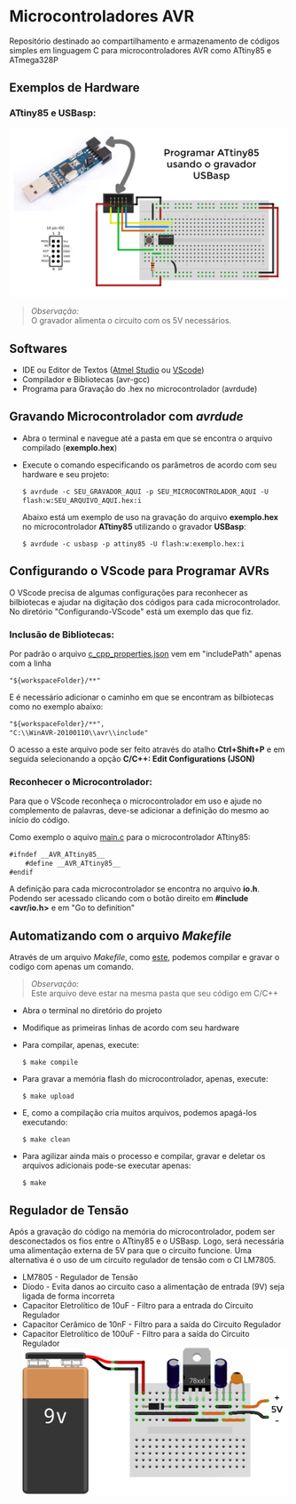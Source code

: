 # Microcontroladores AVR

Repositório destinado ao compartilhamento e armazenamento de códigos simples em linguagem C para microcontroladores AVR como ATtiny85 e ATmega328P

## **Exemplos de Hardware**
### **ATtiny85 e USBasp:**

![Hardware - ATtiny85 e USBasp](img/hardware-ATtiny85-USBasp.png "Hardware para programar o AVR ATtiny85 utilizando o gravador USBasp")

> *Observação:* </br> O gravador alimenta o circuito com os 5V necessários.

## **Softwares**
- IDE ou Editor de Textos ([Atmel Studio](https://www.microchip.com/mplab/avr-support/atmel-studio-7) ou [VScode](https://code.visualstudio.com/))
- Compilador e Bibliotecas (avr-gcc)
- Programa para Gravação do .hex no microcontrolador (avrdude)

<!-- ## **Compilando com _avr-gcc_**
... -->

## **Gravando Microcontrolador com _avrdude_**

* Abra o terminal e navegue até a pasta em que se encontra o arquivo compilado (**exemplo.hex**)

* Execute o comando especificando os parâmetros de acordo com seu hardware e seu projeto:

    ```
    $ avrdude -c SEU_GRAVADOR_AQUI -p SEU_MICROCONTROLADOR_AQUI -U flash:w:SEU_ARQUIVO_AQUI.hex:i
    ```

    Abaixo está um exemplo de uso na gravação do arquivo **exemplo.hex** no microcontrolador **ATtiny85** utilizando o gravador **USBasp**:

    ```
    $ avrdude -c usbasp -p attiny85 -U flash:w:exemplo.hex:i
    ```

<!-- ## **Configurando o Atmel Studio 7 para usar USBasp como  gravador** -->

## **Configurando o VScode para Programar AVRs**
O VScode precisa de algumas configurações para reconhecer as bilbiotecas e ajudar na digitação dos códigos para cada microcontrolador. No diretório "Configurando-VScode" está um exemplo das que fiz.

### **Inclusão de Bibliotecas:**
Por padrão o arquivo [c_cpp_properties.json](/Configurando-VScode/.vscode/c_cpp_properties.json) vem em "includePath" apenas com a linha

```
"${workspaceFolder}/**"
```

E é necessário adicionar o caminho em que se encontram as bilbiotecas como no exemplo abaixo:

```
"${workspaceFolder}/**",
"C:\\WinAVR-20100110\\avr\\include"
```

O acesso a este arquivo pode ser feito através do atalho **Ctrl+Shift+P** e em seguida selecionando a opção **C/C++: Edit Configurations (JSON)**

### **Reconhecer o Microcontrolador:**
Para que o VScode reconheça o microcontrolador em uso e ajude no complemento de palavras, deve-se adicionar a definição do mesmo ao início do código.

Como exemplo o aquivo [main.c](/Configurando-VScode/main.c) para o microcontrolador ATtiny85:

```
#ifndef __AVR_ATtiny85__
    #define __AVR_ATtiny85__
#endif
```

A definição para cada microcontrolador se encontra no arquivo **io.h**. Podendo ser acessado clicando com o botão direito em **#include <avr/io.h>** e em "Go to definition"

## **Automatizando com o arquivo _Makefile_**
Através de um arquivo *Makefile*, como [este](/Configurando-VScode/Makefile), podemos compilar e gravar o codigo com apenas um comando.

> *Observação:* </br> Este arquivo deve estar na mesma pasta que seu código em C/C++

* Abra o terminal no diretório do projeto

* Modifique as primeiras linhas de acordo com seu hardware

* Para compilar, apenas, execute:
    ```
    $ make compile
    ```

* Para gravar a memória flash do microcontrolador, apenas, execute:
    ```
    $ make upload
    ```

* E, como a compilação cria muitos arquivos, podemos apagá-los executando:
    ```
    $ make clean
    ```

* Para agilizar ainda mais o processo e compilar, gravar e deletar os arquivos adicionais pode-se executar apenas:
    ```
    $ make
    ```

## **Regulador de Tensão**
Após a gravação do código na memória do microcontrolador, podem ser desconectados os fios entre o ATtiny85 e o USBasp. Logo, será necessária uma alimentação externa de 5V para que o circuito funcione. Uma alternativa é o uso de um circuito regulador de tensão com o CI LM7805.
* LM7805 - Regulador de Tensão
* Diodo - Evita danos ao circuito caso a alimentação de entrada (9V) seja ligada de forma incorreta
* Capacitor Eletrolítico de 10uF - Filtro para a entrada do Circuito Regulador
* Capacitor Cerâmico de 10nF - Filtro para a saída do Circuito Regulador
* Capacitor Eletrolítico de 100uF - Filtro para a saída do Circuito Regulador
![Hardware - Regulador de Tensão com LM7805](img/hardware-Regulador7805.png)
